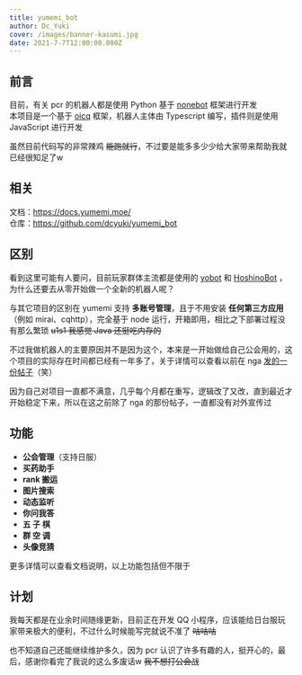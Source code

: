 ```yaml
---
title: yumemi_bot
author: Dc_Yuki
cover: /images/banner-kasumi.jpg
date: 2021-7-7T12:00:00.000Z
---
```


## 前言

目前，有关 pcr 的机器人都是使用 Python 基于 [nonebot](https://docs.nonebot.dev/) 框架进行开发  
本项目是一个基于 [oicq](https://github.com/takayama-lily/oicq) 框架，机器人主体由 Typescript 编写，插件则是使用 JavaScript 进行开发

虽然目前代码写的非常辣鸡 ~~能跑就行~~，不过要是能多多少少给大家带来帮助我就已经很知足了w

## 相关

文档：https://docs.yumemi.moe/  
仓库：https://github.com/dcyuki/yumemi_bot  

## 区别

看到这里可能有人要问，目前玩家群体主流都是使用的 [yobot](https://github.com/pcrbot/yobot) 和 [HoshinoBot](https://github.com/Ice-Cirno/HoshinoBot) ，为什么还要去从零开始做一个全新的机器人呢？

与其它项目的区别在 yumemi 支持 **多账号管理**，且于不用安装 **任何第三方应用**（例如 mirai、cqhttp），完全基于 node 运行，开箱即用，相比之下部署过程没有那么繁琐 ~~u1s1 我感觉 Java 还挺吃内存的~~

不过我做机器人的主要原因并不是因为这个，本来是一开始做给自己公会用的，这个项目的实际存在时间都已经有一年多了，关于详情可以查看以前在 nga [发的一份帖子](https://bbs.nga.cn/read.php?tid=25037737)（笑）

因为自己对项目一直都不满意，几乎每个月都在重写，逻辑改了又改，直到最近才开始稳定下来，所以在这之前除了 nga 的那份帖子，一直都没有对外宣传过

## 功能

- **公会管理**（支持日服）
- **买药助手**
- **rank 搬运**
- **图片搜索**
- **动态监听**
- **你问我答**
- **五 子 棋**
- **群 空 调**
- **头像竞猜**

更多详情可以查看文档说明，以上功能包括但不限于

## 计划

我每天都是在业余时间随缘更新，目前正在开发 QQ 小程序，应该能给日台服玩家带来极大的便利，不过什么时候能写完就说不准了 ~~咕咕咕~~

也不知道自己还能继续维护多久，因为 pcr 认识了许多有趣的人，挺开心的，最后，感谢你看完了我说的这么多废话w ~~我不想打公会战~~
